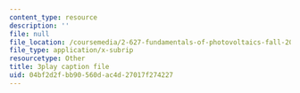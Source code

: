 ```yaml
---
content_type: resource
description: ''
file: null
file_location: /coursemedia/2-627-fundamentals-of-photovoltaics-fall-2013/04bf2d2fbb90560dac4d27017f274227_BcVzc6IGwS0.vtt
file_type: application/x-subrip
resourcetype: Other
title: 3play caption file
uid: 04bf2d2f-bb90-560d-ac4d-27017f274227
---
```

